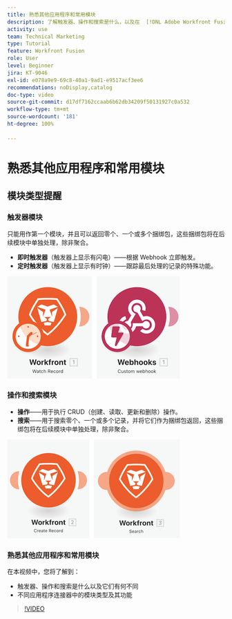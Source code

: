 ```yaml
---
title: 熟悉其他应用程序和常用模块
description: 了解触发器、操作和搜索是什么，以及在  [!DNL Adobe Workfront Fusion] 中不同应用程序连接器中的模块类型如何发挥作用。
activity: use
team: Technical Marketing
type: Tutorial
feature: Workfront Fusion
role: User
level: Beginner
jira: KT-9046
exl-id: e078a9e9-69c8-40a1-9ad1-e9517acf3ee6
recommendations: noDisplay,catalog
doc-type: video
source-git-commit: d17df7162ccaab6b62db34209f50131927c0a532
workflow-type: tm+mt
source-wordcount: '181'
ht-degree: 100%

---
```


# 熟悉其他应用程序和常用模块

## 模块类型提醒

### 触发器模块

只能用作第一个模块，并且可以返回零个、一个或多个捆绑包，这些捆绑包将在后续模块中单独处理，除非聚合。

* **即时触发器**（触发器上显示有闪电）——根据 Webhook 立即触发。
* **定时触发器**（触发器上显示有时钟）——跟踪最后处理的记录的特殊功能。

![触发器模块的图像](assets/beyond-basic-modules-1.png)

### 操作和搜索模块

* **操作**——用于执行 CRUD（创建、读取、更新和删除）操作。
* **搜索**——用于搜索零个、一个或多个记录，并将它们作为捆绑包返回，这些捆绑包将在后续模块中单独处理，除非聚合。

![操作和搜索模块的图像](assets/beyond-basic-modules-2.png)

### 熟悉其他应用程序和常用模块

在本视频中，您将了解到：

* 触发器、操作和搜索是什么以及它们有何不同
* 不同应用程序连接器中的模块类型及其功能

>[!VIDEO](https://video.tv.adobe.com/v/335287/?quality=12&learn=on&enablevpops)
